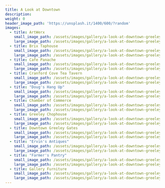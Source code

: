```yaml
---
title: A Look at Downtown
description:
weight: 0
header_image_path: 'https://unsplash.it/1400/600/?random'
images:
  - title: ArtWerx
    small_image_path: /assets/images/gallery/a-look-at-downtown-greeley/sm/artwerx-downtown-greeley.jpg
    large_image_path: /assets/images/gallery/a-look-at-downtown-greeley/lg/artwerx-downtown-greeley.jpg
  - title: Brix Taphouse
    small_image_path: /assets/images/gallery/a-look-at-downtown-greeley/sm/brix-taphouse-downtown-greeley.jpg
    large_image_path: /assets/images/gallery/a-look-at-downtown-greeley/lg/brix-taphouse-downtown-greeley.jpg
  - title: Cafe Panache
    small_image_path: /assets/images/gallery/a-look-at-downtown-greeley/sm/cafe-panache-downtown-greeley.jpg
    large_image_path: /assets/images/gallery/a-look-at-downtown-greeley/lg/cafe-panache-downtown-greeley.jpg
  - title: Cranford Cove Tea Tavern
    small_image_path: /assets/images/gallery/a-look-at-downtown-greeley/sm/cranford-cove-tea-tavern-downtown-greeley.jpg
    large_image_path: /assets/images/gallery/a-look-at-downtown-greeley/lg/cranford-cove-tea-tavern-downtown-greeley.jpg
  - title: "Doug's Hang Up"
    small_image_path: /assets/images/gallery/a-look-at-downtown-greeley/sm/dougs-hang-up-downtown-greeley.jpg
    large_image_path: /assets/images/gallery/a-look-at-downtown-greeley/lg/dougs-hang-up-downtown-greeley.jpg
  - title: Chamber of Commerce
    small_image_path: /assets/images/gallery/a-look-at-downtown-greeley/sm/chamber-of-commerce-downtown-greeley.jpg
    large_image_path: /assets/images/gallery/a-look-at-downtown-greeley/lg/chamber-of-commerce-downtown-greeley.jpg
  - title: Greeley Chophouse
    small_image_path: /assets/images/gallery/a-look-at-downtown-greeley/sm/chophouse-downtown-greeley.jpg
    large_image_path: /assets/images/gallery/a-look-at-downtown-greeley/lg/chophouse-downtown-greeley.jpg
  - title: Downtown Greeley Gates
    small_image_path: /assets/images/gallery/a-look-at-downtown-greeley/sm/downtown-greeley-gate.jpg
    large_image_path: /assets/images/gallery/a-look-at-downtown-greeley/lg/downtown-greeley-gate.jpg
  - title: "Ervin's Antiques"
    small_image_path: /assets/images/gallery/a-look-at-downtown-greeley/sm/ervins-antiques-downtown-greeley.jpg
    large_image_path: /assets/images/gallery/a-look-at-downtown-greeley/lg/ervins-antiques-downtown-greeley.jpg
  - title: "Farmer's Pantry"
    small_image_path: /assets/images/gallery/a-look-at-downtown-greeley/sm/farmers-pantry-downtown-greeley.jpg
    large_image_path: /assets/images/gallery/a-look-at-downtown-greeley/lg/farmers-pantry-downtown-greeley.jpg
  - title: Gallery Furniture
    small_image_path: /assets/images/gallery/a-look-at-downtown-greeley/sm/gallery-furniture-downtown-greeley.jpg
    large_image_path: /assets/images/gallery/a-look-at-downtown-greeley/lg/gallery-furniture-downtown-greeley.jpg
---
```




